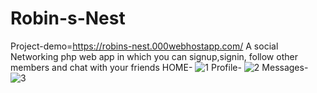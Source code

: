 # Robin-s-Nest
Project-demo=https://robins-nest.000webhostapp.com/
A social Networking php web app in which you can signup,signin, follow other members and chat with your friends
HOME-
![1](https://user-images.githubusercontent.com/37055246/99235445-dce2a100-281b-11eb-8049-700de765d26f.PNG)
Profile-
![2](https://user-images.githubusercontent.com/37055246/99235869-6b572280-281c-11eb-9c74-0282fbb5e56b.PNG)
Messages-
![3](https://user-images.githubusercontent.com/37055246/99235966-8fb2ff00-281c-11eb-836f-6996f8459400.PNG)



